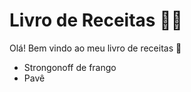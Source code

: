 # Livro de Receitas :man_cook:

Olá! Bem vindo ao meu livro de receitas :wave:

- Strongonoff de frango
- Pavê
